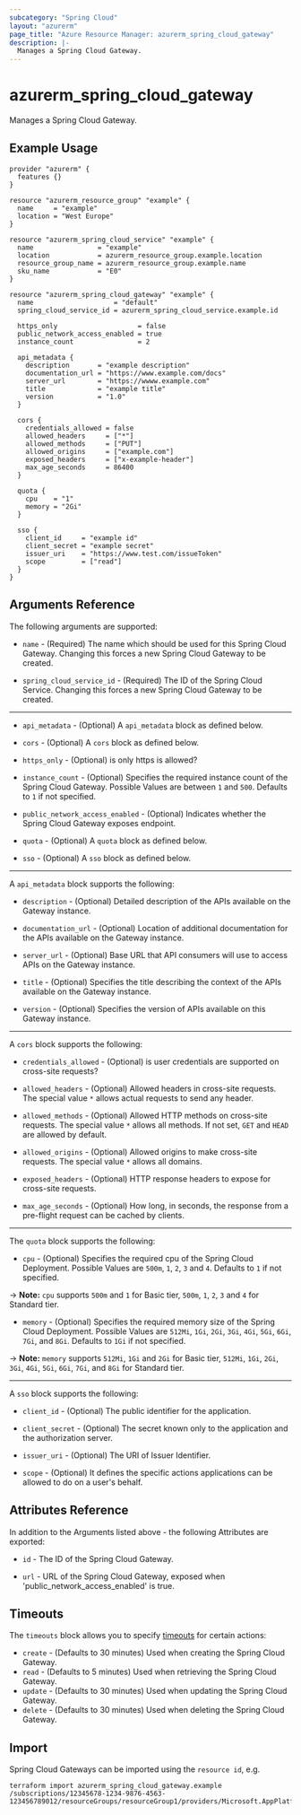 ```yaml
---
subcategory: "Spring Cloud"
layout: "azurerm"
page_title: "Azure Resource Manager: azurerm_spring_cloud_gateway"
description: |-
  Manages a Spring Cloud Gateway.
---
```


# azurerm_spring_cloud_gateway

Manages a Spring Cloud Gateway.

## Example Usage

```hcl
provider "azurerm" {
  features {}
}

resource "azurerm_resource_group" "example" {
  name     = "example"
  location = "West Europe"
}

resource "azurerm_spring_cloud_service" "example" {
  name                = "example"
  location            = azurerm_resource_group.example.location
  resource_group_name = azurerm_resource_group.example.name
  sku_name            = "E0"
}

resource "azurerm_spring_cloud_gateway" "example" {
  name                    = "default"
  spring_cloud_service_id = azurerm_spring_cloud_service.example.id

  https_only                    = false
  public_network_access_enabled = true
  instance_count                = 2

  api_metadata {
    description       = "example description"
    documentation_url = "https://www.example.com/docs"
    server_url        = "https://wwww.example.com"
    title             = "example title"
    version           = "1.0"
  }

  cors {
    credentials_allowed = false
    allowed_headers     = ["*"]
    allowed_methods     = ["PUT"]
    allowed_origins     = ["example.com"]
    exposed_headers     = ["x-example-header"]
    max_age_seconds     = 86400
  }

  quota {
    cpu    = "1"
    memory = "2Gi"
  }

  sso {
    client_id     = "example id"
    client_secret = "example secret"
    issuer_uri    = "https://www.test.com/issueToken"
    scope         = ["read"]
  }
}
```

## Arguments Reference

The following arguments are supported:

* `name` - (Required) The name which should be used for this Spring Cloud Gateway. Changing this forces a new Spring Cloud Gateway to be created.

* `spring_cloud_service_id` - (Required) The ID of the Spring Cloud Service. Changing this forces a new Spring Cloud Gateway to be created.

---

* `api_metadata` - (Optional) A `api_metadata` block as defined below.

* `cors` - (Optional) A `cors` block as defined below.

* `https_only` - (Optional) is only https is allowed?

* `instance_count` - (Optional) Specifies the required instance count of the Spring Cloud Gateway. Possible Values are between `1` and `500`. Defaults to `1` if not specified.

* `public_network_access_enabled` - (Optional) Indicates whether the Spring Cloud Gateway exposes endpoint.

* `quota` - (Optional) A `quota` block as defined below.

* `sso` - (Optional) A `sso` block as defined below.

---

A `api_metadata` block supports the following:

* `description` - (Optional) Detailed description of the APIs available on the Gateway instance.

* `documentation_url` - (Optional) Location of additional documentation for the APIs available on the Gateway instance.

* `server_url` - (Optional) Base URL that API consumers will use to access APIs on the Gateway instance.

* `title` - (Optional) Specifies the title describing the context of the APIs available on the Gateway instance.

* `version` - (Optional) Specifies the version of APIs available on this Gateway instance.

---

A `cors` block supports the following:

* `credentials_allowed` - (Optional) is user credentials are supported on cross-site requests?

* `allowed_headers` - (Optional) Allowed headers in cross-site requests. The special value `*` allows actual requests to send any header.

* `allowed_methods` - (Optional) Allowed HTTP methods on cross-site requests. The special value `*` allows all methods. If not set, `GET` and `HEAD` are allowed by default.

* `allowed_origins` - (Optional) Allowed origins to make cross-site requests. The special value `*` allows all domains.

* `exposed_headers` - (Optional) HTTP response headers to expose for cross-site requests.

* `max_age_seconds` - (Optional) How long, in seconds, the response from a pre-flight request can be cached by clients.

---

The `quota` block supports the following:

* `cpu` - (Optional) Specifies the required cpu of the Spring Cloud Deployment. Possible Values are `500m`, `1`, `2`, `3` and `4`. Defaults to `1` if not specified.

-> **Note:** `cpu` supports `500m` and `1` for Basic tier, `500m`, `1`, `2`, `3` and `4` for Standard tier.

* `memory` - (Optional) Specifies the required memory size of the Spring Cloud Deployment. Possible Values are `512Mi`, `1Gi`, `2Gi`, `3Gi`, `4Gi`, `5Gi`, `6Gi`, `7Gi`, and `8Gi`. Defaults to `1Gi` if not specified.

-> **Note:** `memory` supports `512Mi`, `1Gi` and `2Gi` for Basic tier, `512Mi`, `1Gi`, `2Gi`, `3Gi`, `4Gi`, `5Gi`, `6Gi`, `7Gi`, and `8Gi` for Standard tier.

---

A `sso` block supports the following:

* `client_id` - (Optional) The public identifier for the application.

* `client_secret` - (Optional) The secret known only to the application and the authorization server.

* `issuer_uri` - (Optional) The URI of Issuer Identifier.

* `scope` - (Optional) It defines the specific actions applications can be allowed to do on a user's behalf.

## Attributes Reference

In addition to the Arguments listed above - the following Attributes are exported: 

* `id` - The ID of the Spring Cloud Gateway.

* `url` - URL of the Spring Cloud Gateway, exposed when 'public_network_access_enabled' is true.

## Timeouts

The `timeouts` block allows you to specify [timeouts](https://www.terraform.io/docs/configuration/resources.html#timeouts) for certain actions:

* `create` - (Defaults to 30 minutes) Used when creating the Spring Cloud Gateway.
* `read` - (Defaults to 5 minutes) Used when retrieving the Spring Cloud Gateway.
* `update` - (Defaults to 30 minutes) Used when updating the Spring Cloud Gateway.
* `delete` - (Defaults to 30 minutes) Used when deleting the Spring Cloud Gateway.

## Import

Spring Cloud Gateways can be imported using the `resource id`, e.g.

```shell
terraform import azurerm_spring_cloud_gateway.example /subscriptions/12345678-1234-9876-4563-123456789012/resourceGroups/resourceGroup1/providers/Microsoft.AppPlatform/Spring/service1/gateways/gateway1
```
